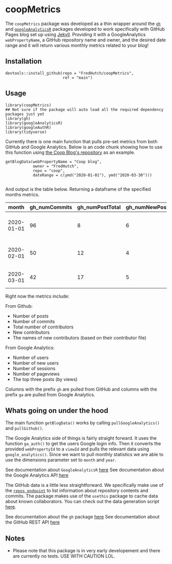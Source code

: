 # coopMetrics

The `coopMetrics` package was developed as a thin wrapper around the [`gh`](https://github.com/r-lib/gh) and [`googleAnalyticsR`](https://code.markedmondson.me/googleAnalyticsR/) packages developed to work specifically with GitHub Pages blog set up using [Jekyll](https://jekyllrb.com/). Providing it with a GoogleAnalytics `webPropertyName`, a GitHub repository name and owner, and the desired date range and it will return various monthly metrics related to your blog!

## Installation
```
devtools::install_github(repo = "FredHutch/coopMetrics",
                         ref = "main")
```

## Usage
```
library(coopMetrics)
## Not sure if the package will auto load all the required dependency packages just yet
library(gh)
library(googleAnalyticsR)
library(googleAuthR)
library(tidyverse)
```
Currently there is one main function that pulls pre-set metrics from both GitHub and Google Analytics. Below is an code chunk showing how to use this function using [the Coop Blog's repository](https://github.com/FredHutch/coop) as an example. 
```
getBlogData(webPropertyName = "Coop blog",
            owner = "FredHutch",
            repo = "coop",
            dateRange = c(ymd("2020-01-01"), ymd("2020-03-30")))
                              
```
And output is the table below. Returning a dataframe of the specified months metrics.


| month | gh_numCommits | gh_numPostTotal | gh_numNewPosts | gh_totalContributor | gh_numNewContributor | gh_handles | ga_users | ga_newUsers | ga_sessions | ga_pageviews | ga_mostViewed |
|-|-|-|-|-|-|-|-|-|-|-|-|
| 2020-01-01  | 96 | 8 | 6 | 4 | 1 | carly | 92 | 83 | 163 | 970 | /coop/community/another-transition/; /coop/community/science/uw-capstone-collaboration/; /coop/community/technical/nextflow/ |
| 2020-02-01  | 50 | 12 | 4 | 4 | 0 | NA | 115 | 97 | 166 | 491 | "/coop/community/technical/nextflow/; /coop/community/online-training/; /coop/community/technical/rstudio-conf2020/" |
| 2020-03-01  | 42 | 17 | 5 | 5 | 1 | lwolfe | 184 | 160 | 301 | 675 | "/coop/community/wfh-tips/; /coop/community/remote-teamwork/; /coop/community/ms-teams/" |

Right now the metrics include:

From Github:
- Number of posts
- Number of commits
- Total number of contributors
- New contributors
- The names of new contributors (based on their contributor file)

From Google Analytics:
- Number of users
- Number of new users
- Number of sessions
- Number of pageviews
- The top three posts (by views)

Columns with the prefix `gh` are pulled from GitHub and columns with the prefix `ga` are pulled from Google Analytics.

## Whats going on under the hood

The main function `getBlogData()` works by calling `pullGoogleAnalytics()` and `pullGithub()`. 

The Google Analytics side of things is fairly straight forward. It uses the function `ga_auth()` to get the users Google login info. Then it converts the provided `webPropertyId` to a `viewId` and pulls the relevant data using `google_analytics()`. Since we want to pull monthly statistics we are able to use the dimensions parameter set to `month` and `year`.

See documentation about `GoogleAnalyticsR` [here](https://code.markedmondson.me/googleAnalyticsR/)
See documentation about the Google Analytics API [here](https://developers.google.com/analytics/devguides/reporting/core/v4)

The GitHub data is a little less straightforward. We specifically make use of the [`repos endpoint`](https://docs.github.com/en/rest/overview/endpoints-available-for-github-apps#repos) to list information about repository contents and commits. The package makes use of the `usethis` package to cache data about known collaborators. You can check out the data generation script [here](../data-raw/DATA.R).

See documentation about the `gh` package [here](https://github.com/r-lib/gh)
See documentation about the GitHub REST API [here](https://docs.github.com/en/rest)


## Notes

* Please note that this package is in very early developement and there are currently no tests. USE WITH CAUTION LOL.

